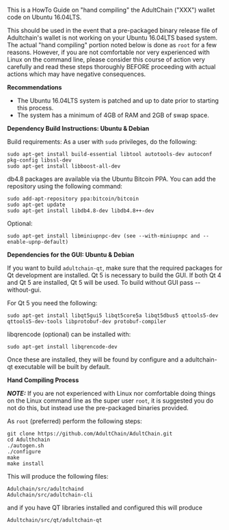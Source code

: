 This is a HowTo Guide on "hand compiling" the AdultChain ("XXX") wallet code on Ubuntu 16.04LTS.

This should be used in the event that a pre-packaged binary release file of Adultchain's wallet is not working on your Ubuntu 16.04LTS based system.  The actual "hand compiling" portion noted below is done as `root` for a few reasons.  However, if you are not comfortable nor very experienced with Linux on the command line, please consider this course of action very carefully and read these steps thoroughly BEFORE proceeding with actual actions which may have negative consequences.

**Recommendations**
- The Ubuntu 16.04LTS system is patched and up to date prior to starting this process.
- The system has a minimum of 4GB of RAM and 2GB of swap space.

**Dependency Build Instructions: Ubuntu & Debian**

Build requirements:
As a user with `sudo` privileges, do the following:
```
sudo apt-get install build-essential libtool autotools-dev autoconf pkg-config libssl-dev
sudo apt-get install libboost-all-dev
```
db4.8 packages are available via the Ubuntu Bitcoin PPA. You can add the repository using the following command:
```
sudo add-apt-repository ppa:bitcoin/bitcoin
sudo apt-get update
sudo apt-get install libdb4.8-dev libdb4.8++-dev
```

Optional:
```
sudo apt-get install libminiupnpc-dev (see --with-miniupnpc and --enable-upnp-default)
```
**Dependencies for the GUI: Ubuntu & Debian**

If you want to build `adultchain-qt`, make sure that the required packages for Qt development are installed. Qt 5 is necessary to build the GUI. If both Qt 4 and Qt 5 are installed, Qt 5 will be used. To build without GUI pass --without-gui.

For Qt 5 you need the following:
```
sudo apt-get install libqt5gui5 libqt5core5a libqt5dbus5 qttools5-dev qttools5-dev-tools libprotobuf-dev protobuf-compiler
```
libqrencode (optional) can be installed with:
```
sudo apt-get install libqrencode-dev
```
Once these are installed, they will be found by configure and a adultchain-qt executable will be built by default.



**Hand Compiling Process**

***NOTE:*** If you are not experienced with Linux nor comfortable doing things on the Linux command line as the super user `root`, it is suggested you do not do this, but instead use the pre-packaged binaries provided.

As `root` (preferred) perform the following steps:
```
git clone https://github.com/AdultChain/AdultChain.git 
cd Adulthchain
./autogen.sh
./configure
make
make install
```

This will produce the following files:
```
Adulchain/src/adultchaind
Adulchain/src/adultchain-cli
```
and if you have QT libraries installed and configured this will produce
```
Adultchain/src/qt/adultchain-qt
```